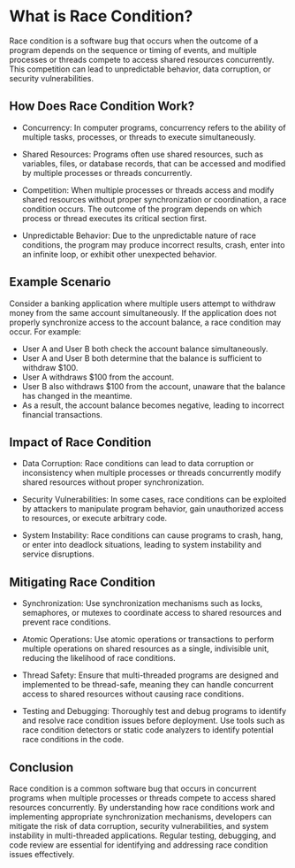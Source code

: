 # What is Race Condition?
Race condition is a software bug that occurs when the outcome of a program depends on the sequence or timing of events, and multiple processes or threads compete to access shared resources concurrently. This competition can lead to unpredictable behavior, data corruption, or security vulnerabilities.

## How Does Race Condition Work?
- Concurrency: In computer programs, concurrency refers to the ability of multiple tasks, processes, or threads to execute simultaneously.

- Shared Resources: Programs often use shared resources, such as variables, files, or database records, that can be accessed and modified by multiple processes or threads concurrently.

- Competition: When multiple processes or threads access and modify shared resources without proper synchronization or coordination, a race condition occurs. The outcome of the program depends on which process or thread executes its critical section first.

- Unpredictable Behavior: Due to the unpredictable nature of race conditions, the program may produce incorrect results, crash, enter into an infinite loop, or exhibit other unexpected behavior.

## Example Scenario
Consider a banking application where multiple users attempt to withdraw money from the same account simultaneously. If the application does not properly synchronize access to the account balance, a race condition may occur. For example:

- User A and User B both check the account balance simultaneously.
- User A and User B both determine that the balance is sufficient to withdraw $100.
- User A withdraws $100 from the account.
- User B also withdraws $100 from the account, unaware that the balance has changed in the meantime.
- As a result, the account balance becomes negative, leading to incorrect financial transactions.

## Impact of Race Condition
- Data Corruption: Race conditions can lead to data corruption or inconsistency when multiple processes or threads concurrently modify shared resources without proper synchronization.

- Security Vulnerabilities: In some cases, race conditions can be exploited by attackers to manipulate program behavior, gain unauthorized access to resources, or execute arbitrary code.

- System Instability: Race conditions can cause programs to crash, hang, or enter into deadlock situations, leading to system instability and service disruptions.

## Mitigating Race Condition
- Synchronization: Use synchronization mechanisms such as locks, semaphores, or mutexes to coordinate access to shared resources and prevent race conditions.

- Atomic Operations: Use atomic operations or transactions to perform multiple operations on shared resources as a single, indivisible unit, reducing the likelihood of race conditions.

- Thread Safety: Ensure that multi-threaded programs are designed and implemented to be thread-safe, meaning they can handle concurrent access to shared resources without causing race conditions.

- Testing and Debugging: Thoroughly test and debug programs to identify and resolve race condition issues before deployment. Use tools such as race condition detectors or static code analyzers to identify potential race conditions in the code.

## Conclusion
Race condition is a common software bug that occurs in concurrent programs when multiple processes or threads compete to access shared resources concurrently. By understanding how race conditions work and implementing appropriate synchronization mechanisms, developers can mitigate the risk of data corruption, security vulnerabilities, and system instability in multi-threaded applications. Regular testing, debugging, and code review are essential for identifying and addressing race condition issues effectively.
